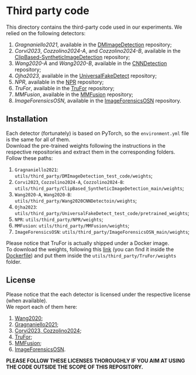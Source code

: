 # Third party code
This directory contains the third-party code used in our experiments.
We relied on the following detectors:
1. *Gragnaniello2021*, available in the [DMImageDetection](https://github.com/grip-unina/DMimageDetection/tree/main) repository;
2. *Corvi2023*, *Cozzolino2024-A*, and *Cozzolino2024-B*, available  in the [ClipBased-SyntheticImageDetection](https://github.com/grip-unina/ClipBased-SyntheticImageDetection) repository;
3. *Wang2020-A* and *Wang2020-B*, available in the [CNNDetection](https://github.com/PeterWang512/CNNDetection?tab=readme-ov-file) repository;
4. *Ojha2023*, available in the [UniversalFakeDetect](https://github.com/WisconsinAIVision/UniversalFakeDetect) repository;
5. *NPR*, available in the [NPR](https://github.com/chuangchuangtan/NPR-DeepfakeDetection/blob/main/test.py) repository;
6. *TruFor*, available in the [TruFor](https://github.com/grip-unina/TruFor/tree/main) repository;
7. *MMFusion*, available in the [MMFusion](https://github.com/IDT-ITI/MMFusion-IML?tab=readme-ov-file) repository;
8. *ImageForensicsOSN*, available in the [ImageForensicsOSN](https://github.com/HighwayWu/ImageForensicsOSN/tree/main) repository.

## Installation
Each detector (fortunately) is based on PyTorch, so the `environment.yml` file is the same for all of them.  
Download the pre-trained weights following the instructions in the respective repositories and extract them in the corresponding folders.  
Follow these paths:
1. `Gragnaniello2021`: `utils/third_party/DMImageDetection_test_code/weights`;
2. `Corvi2023`, `Cozzolino2024-A`, `Cozzolino2024-B`: `utils/third_party/ClipBased_SyntheticImageDetection_main/weights`;
3. `Wang2020-A`, `Wang2020-B`: `utils/third_party/Wang2020CNNDetectoin/weights`;
4. `Ojha2023`: `utils/third_party/UniversalFakeDetect_test_code/pretrained_weights`;
5. `NPR`: `utils/third_party/NPR/weights`;
6. `MMFusion`: `utils/third_party/MMFusion/weights`;
7. `ImageForensicsOSN`: `utils/third_party/ImageForensicsOSN_main/weights`;

Please notice that TruFor is actually shipped under a Docker image.  
To download the weights, following this [link](https://www.grip.unina.it/download/prog/TruFor/TruFor_weights.zip) (you can find it inside the [Dockerfile](https://github.com/grip-unina/TruFor/blob/main/test_docker/Dockerfile)) 
and put them inside the `utils/third_party/TruFor/weights` folder.  

## License
Please notice that the each detector is licensed under the respective license (when available).  
We report each of them here:
1. [Wang2020](https://github.com/PeterWang512/CNNDetection/blob/master/LICENSE.txt);
2. [Gragnaniello2021](https://github.com/grip-unina/DMimageDetection/blob/main/LICENSE.md);
3. [Corvi2023, Cozzolino2024](https://github.com/grip-unina/ClipBased-SyntheticImageDetection/blob/main/LICENSE.md);
4. [TruFor](https://github.com/grip-unina/TruFor/blob/main/test_docker/LICENSE.txt);
5. [MMFusion](https://github.com/IDT-ITI/MMFusion-IML?tab=readme-ov-file);
6. [ImageForensicsOSN](https://github.com/HighwayWu/ImageForensicsOSN/blob/main/LICENSE).

**PLEASE FOLLOW THESE LICENSES THOROUGHLY IF YOU AIM AT USING THE CODE OUTSIDE THE SCOPE OF THIS REPOSITORY.**